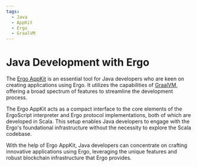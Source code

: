 ```yaml
---
tags:
  - Java
  - AppKit
  - Ergo
  - GraalVM
---
```


# Java Development with Ergo

The [Ergo AppKit](appkit.md) is an essential tool for Java developers who are keen on creating applications using Ergo. It utilizes the capabilities of [GraalVM](https://www.graalvm.org/), offering a broad spectrum of features to streamline the development process.

The Ergo AppKit acts as a compact interface to the core elements of the ErgoScript interpreter and Ergo protocol implementations, both of which are developed in Scala. This setup enables Java developers to engage with the Ergo's foundational infrastructure without the necessity to explore the Scala codebase.

With the help of Ergo AppKit, Java developers can concentrate on crafting innovative applications using Ergo, leveraging the unique features and robust blockchain infrastructure that Ergo provides.
